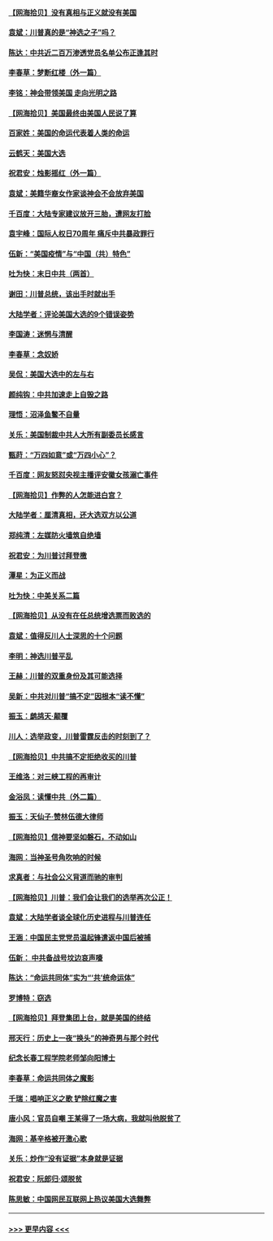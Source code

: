 #### [【网海拾贝】没有真相与正义就没有美国](../pages/nsc993/n12621885.md?t=12152002) 
#### [袁斌：川普真的是“神选之子”吗？](../pages/nsc993/n12621749.md?t=12152002) 
#### [陈达：中共近二百万渗透党员名单公布正逢其时](../pages/nsc993/n12620870.md?t=12152002) 
#### [李春草：梦断红楼（外一篇）](../pages/nsc993/n12619122.md?t=12152002) 
#### [李铭：神会带领美国 走向光明之路](../pages/nsc993/n12618584.md?t=12152002) 
#### [【网海拾贝】美国最终由美国人民说了算](../pages/nsc993/n12617255.md?t=12152002) 
#### [百家姓：美国的命运代表着人类的命运](../pages/nsc993/n12615838.md?t=12152002) 
#### [云鹤天：美国大选](../pages/nsc993/n12615994.md?t=12152002) 
#### [祝君安：烛影摇红（外一篇）](../pages/nsc993/n12615975.md?t=12152002) 
#### [袁斌：美籍华裔女作家谈神会不会放弃美国](../pages/nsc993/n12615263.md?t=12152002) 
#### [千百度：大陆专家建议放开三胎，遭网友打脸](../pages/nsc993/n12614456.md?t=12152002) 
#### [袁宇峰：国际人权日70周年 痛斥中共暴政罪行](../pages/nsc993/n12611965.md?t=12152002) 
#### [伍新：“美国疫情”与“中国（共）特色”](../pages/nsc993/n12611463.md?t=12152002) 
#### [吐为快：末日中共（两首）](../pages/nsc993/n12611461.md?t=12152002) 
#### [谢田：川普总统，该出手时就出手](../pages/nsc993/n12610905.md?t=12152002) 
#### [大陆学者：评论美国大选的9个错误姿势](../pages/nsc993/n12609586.md?t=12152002) 
#### [李国涛：迷惘与清醒](../pages/nsc993/n12607532.md?t=12152002) 
#### [李春草：念奴娇](../pages/nsc993/n12607083.md?t=12152002) 
#### [吴侃：美国大选中的左与右](../pages/nsc993/n12607054.md?t=12152002) 
#### [颜纯钩：中共加速走上自毁之路](../pages/nsc993/n12606473.md?t=12152002) 
#### [理悟：沼泽鱼鳖不自量](../pages/nsc993/n12606454.md?t=12152002) 
#### [关乐：美国制裁中共人大所有副委员长感言](../pages/nsc993/n12606442.md?t=12152002) 
#### [甄莳：“万四如意”或“万四小心”？](../pages/nsc993/n12606091.md?t=12152002) 
#### [千百度：网友怒怼央视主播评安徽女孩溺亡事件](../pages/nsc993/n12605370.md?t=12152002) 
#### [【网海拾贝】作弊的人怎能进白宫？](../pages/nsc993/n12603546.md?t=12152002) 
#### [大陆学者：厘清真相，还大选双方以公道](../pages/nsc993/n12603475.md?t=12152002) 
#### [郑纯清：左媒防火墙筑自绝墙](../pages/nsc993/n12602226.md?t=12152002) 
#### [祝君安：为川普讨拜登檄](../pages/nsc993/n12602199.md?t=12152002) 
#### [潭星：为正义而战](../pages/nsc993/n12600926.md?t=12152002) 
#### [吐为快：中美关系二篇](../pages/nsc993/n12600908.md?t=12152002) 
#### [【网海拾贝】从没有在任总统增选票而败选的](../pages/nsc993/n12600435.md?t=12152002) 
#### [袁斌：值得反川人士深思的十个问题](../pages/nsc993/n12600332.md?t=12152002) 
#### [李明：神选川普平乱](../pages/nsc993/n12599751.md?t=12152002) 
#### [王赫：川普的双重身份及其可能选择](../pages/nsc993/n12599723.md?t=12152002) 
#### [吴新：中共对川普“搞不定”因根本“读不懂”](../pages/nsc993/n12599502.md?t=12152002) 
#### [振玉：鹧鸪天‧颠覆](../pages/nsc993/n12599494.md?t=12152002) 
#### [川人：选举政变，川普雷霆反击的时刻到了？](../pages/nsc993/n12599291.md?t=12152002) 
#### [【网海拾贝】中共搞不定拒绝收买的川普](../pages/nsc993/n12598955.md?t=12152002) 
#### [王维洛：对三峡工程的再审计](../pages/nsc993/n12598436.md?t=12152002) 
#### [金浴凤：读懂中共（外二篇）](../pages/nsc993/n12597943.md?t=12152002) 
#### [振玉：天仙子‧赞林伍德大律师](../pages/nsc993/n12597929.md?t=12152002) 
#### [【网海拾贝】信神要坚如磐石，不动如山](../pages/nsc993/n12597901.md?t=12152002) 
#### [海网：当神圣号角吹响的时候](../pages/nsc993/n12595891.md?t=12152002) 
#### [求真者：与社会公义背道而驰的审判](../pages/nsc993/n12595868.md?t=12152002) 
#### [【网海拾贝】川普：我们会让我们的选举再次公正！](../pages/nsc993/n12594930.md?t=12152002) 
#### [袁斌：大陆学者谈全球化历史进程与川普连任](../pages/nsc993/n12594690.md?t=12152002) 
#### [王涵：中国民主党党员温起锋遣返中国后被捕](../pages/nsc993/n12594540.md?t=12152002) 
#### [伍新： 中共备战号坟边哀声嚎](../pages/nsc993/n12593086.md?t=12152002) 
#### [陈达：“命运共同体”实为“‘共’统命运体”](../pages/nsc993/n12590865.md?t=12152002) 
#### [罗博特：窃选](../pages/nsc993/n12590619.md?t=12152002) 
#### [【网海拾贝】拜登集团上台，就是美国的终结](../pages/nsc993/n12589725.md?t=12152002) 
#### [邢天行：历史上一夜“换头”的神奇男与那个时代](../pages/nsc993/n12589424.md?t=12152002) 
#### [纪念长春工程学院老师邹向阳博士](../pages/nsc993/n12585390.md?t=12152002) 
#### [李春草：命运共同体之魔影](../pages/nsc993/n12585026.md?t=12152002) 
#### [千瑞：唱响正义之歌 铲除红魔之害](../pages/nsc993/n12585002.md?t=12152002) 
#### [唐小风：官员自嘲 王某得了一场大病，我就叫他脱贫了](../pages/nsc993/n12584981.md?t=12152002) 
#### [海网：基辛格被开激心歌](../pages/nsc993/n12584946.md?t=12152002) 
#### [关乐：炒作“没有证据”本身就是证据](../pages/nsc993/n12583146.md?t=12152002) 
#### [祝君安：阮郎归‧颂脱贫](../pages/nsc993/n12583119.md?t=12152002) 
#### [陈思敏：中国网民互联网上热议美国大选舞弊](../pages/nsc993/n12582845.md?t=12152002) 

----
#### [ >>> 更早内容 <<< ](../indexes/nsc993-earlier.md)
